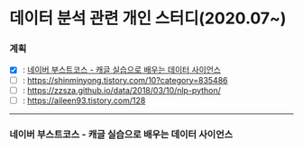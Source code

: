 # 데이터 분석 관련 개인 스터디(2020.07~)

### 계획
 - [x] : [네이버 부스트코스 - 캐글 실습으로 배우는 데이터 사이언스](https://www.edwith.org/boostcourse-ds-kaggle) <br>
 - [ ] : https://shinminyong.tistory.com/10?category=835486<br>
 - [ ] : https://zzsza.github.io/data/2018/03/10/nlp-python/<br>
 - [ ] : https://aileen93.tistory.com/128

--------------------
### 네이버 부스트코스 - 캐글 실습으로 배우는 데이터 사이언스
